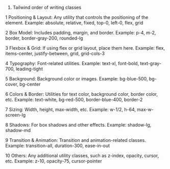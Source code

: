 1. Tailwind order of writing classes

1 Positioning & Layout: Any utility that controls the positioning of the element.
Example: absolute, relative, fixed, top-0, left-0, flex, grid

2 Box Model: Includes padding, margin, and border.
Example: p-4, m-2, border, border-gray-200, rounded-lg

3 Flexbox & Grid: If using flex or grid layout, place them here.
Example: flex, items-center, justify-between, grid, grid-cols-3

4 Typography: Font-related utilities.
Example: text-xl, font-bold, text-gray-700, leading-tight

5 Background: Background color or images.
Example: bg-blue-500, bg-cover, bg-center

6 Colors & Border: Utilities for text color, background color, border color, etc.
Example: text-white, bg-red-500, border-blue-400, border-2

7 Sizing: Width, height, max-width, etc.
Example: w-1/2, h-64, max-w-screen-lg

8 Shadows: For box shadows and other effects.
Example: shadow-lg, shadow-md

9 Transition & Animation: Transition and animation-related classes.
Example: transition-all, duration-300, ease-in-out

10 Others: Any additional utility classes, such as z-index, opacity, cursor, etc.
Example: z-10, opacity-75, cursor-pointer

